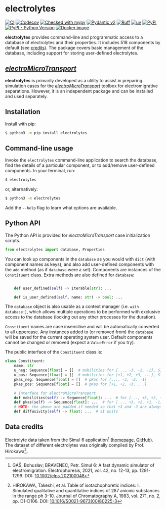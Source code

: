 # electrolytes

[![CI](https://github.com/microfluidica/electrolytes/actions/workflows/ci.yml/badge.svg)](https://github.com/microfluidica/electrolytes/actions/workflows/ci.yml)
[![Codecov](https://codecov.io/gh/microfluidica/electrolytes/branch/main/graph/badge.svg)](https://codecov.io/gh/microfluidica/electrolytes)
[![Checked with mypy](http://www.mypy-lang.org/static/mypy_badge.svg)](http://mypy-lang.org/)
[![Pydantic v2](https://img.shields.io/endpoint?url=https://raw.githubusercontent.com/pydantic/pydantic/5697b1e4c4a9790ece607654e6c02a160620c7e1/docs/badge/v2.json)](https://pydantic.dev)
[![Ruff](https://img.shields.io/endpoint?url=https://raw.githubusercontent.com/astral-sh/ruff/main/assets/badge/v2.json)](https://github.com/astral-sh/ruff)
[![uv](https://img.shields.io/endpoint?url=https://raw.githubusercontent.com/astral-sh/uv/main/assets/badge/v0.json)](https://github.com/astral-sh/uv)
[![PyPI](https://img.shields.io/pypi/v/electrolytes)](https://pypi.org/project/electrolytes/)
[![PyPI - Python Version](https://img.shields.io/pypi/pyversions/electrolytes)](https://pypi.org/project/electrolytes/)
[![Docker image](https://img.shields.io/badge/docker%20image-microfluidica%2Felectrolytes-0085a0)](https://hub.docker.com/r/microfluidica/electrolytes/)


**electrolytes** provides command-line and programmatic access to a database of electrolytes and their properties. It includes 518 components by default (see [credits](#data-credits)). The package covers basic management of the database, including support for storing user-defined electrolytes.

## [_electroMicroTransport_](https://gitlab.com/santiagomarquezd/electroMicroTransport)

**electrolytes** is primarily developed as a utility to assist in preparing simulation cases for the [_electroMicroTransport_](https://gitlab.com/santiagomarquezd/electroMicroTransport) toolbox for electromigrative separations. However, it is an independent package and can be installed and used separately.

## Installation

Install with [pip](https://pip.pypa.io/en/stable/):

```bash
$ python3 -m pip install electrolytes
```

## Command-line usage

Invoke the `electrolytes` command-line application to search the database, find the details of a particular component, or to add/remove user-defined components. In your terminal, run:

```bash
$ electrolytes
```

or, alternatively:

```bash
$ python3 -m electrolytes
```

Add the `--help` flag to learn what options are available.

## Python API

The Python API is provided for _electroMicroTransport_ case initialization scripts.

```python
from electrolytes import database, Properties
```

You can look up components in the `database` as you would with `dict` (with component names as keys), and also add user-defined components with the `add` method (as if `database` were a set). Components are instances of the `Constituent` class. Extra methods are also defined for `database`:

```python

    def user_defined(self) -> Iterable[str]: ...

    def is_user_defined(self, name: str) -> bool: ...
```

The `database` object is also usable as a context manager (i.e. `with database:`), which allows multiple operations to be performed with exclusive access to the database (locking out any other processes for the duration).

`Constituent` names are case insensitive and will be automatically converted to all uppercase. Any instances added to (or removed from) the `database` will be saved for the current operating system user. Default components cannot be changed or removed (expect a `ValueError` if you try).

The public interface of the `Constituent` class is:

```python
class Constituent:
    name: str
    u_neg: Sequence[float] = []  # mobilities for [..., -3, -2, -1], SI units*1e-9
    u_pos: Sequence[float] = []  # mobilities for [+1, +2, +3, ...], SI units*1e-9
    pkas_neg: Sequence[float] = []  # pKas for [..., -3, -2, -1]
    pkas_pos: Sequence[float] = []  # pKas for [+1, +2, +3, ...]

    # Interface for electroMicroTransport
    def mobilities(self) -> Sequence[float]: ...  # for [..., +3, +2, +1, -1, -2, -3, ...], SI units
    def pkas(self) -> Sequence[float]: ...  # for [..., +3, +2, +1, -1, -2, -3, ...]
    # NOTE: the above are padded if needed so that +3 and -3 are always present (len >= 6)
    def diffusivity(self) -> float: ...  # SI units
```

## Data credits

Electrolyte data taken from the Simul 6 application[^simul6] ([homepage](https://simul6.app), [GitHub](https://github.com/hobrasoft/simul6)). The dataset of different electrolytes was originally compiled by Prof. Hirokawa[^Hirokawa].

[^simul6]: GAŠ, Bohuslav; BRAVENEC, Petr. Simul 6: A fast dynamic simulator of electromigration. Electrophoresis, 2021, vol. 42, no. 12-13, pp. 1291-1299. DOI: [10.1002/elps.202100048](https://doi.org/10.1002/elps.202100048)

[^Hirokawa]: HIROKAWA, Takeshi, et al. Table of isotachophoretic indices: I. Simulated qualitative and quantitative indices of 287 anionic substances in the range ph 3–10. Journal of Chromatography A, 1983, vol. 271, no. 2, pp. D1-D106. DOI: [10.1016/S0021-9673(00)80225-3](https://doi.org/10.1016/S0021-9673(00)80225-3)
